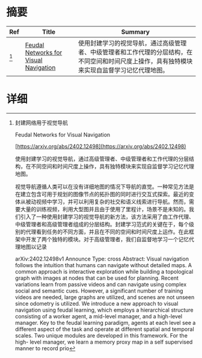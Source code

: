 # 摘要

| Ref | Title | Summary |
| --- | --- | --- |
| [^1] | [Feudal Networks for Visual Navigation](https://arxiv.org/abs/2402.12498) | 使用封建学习的视觉导航，通过高级管理者、中级管理者和工作代理的分层结构，在不同空间和时间尺度上操作，具有独特模块来实现自监督学习记忆代理地图。 |

# 详细

[^1]: 封建网络用于视觉导航

    Feudal Networks for Visual Navigation

    [https://arxiv.org/abs/2402.12498](https://arxiv.org/abs/2402.12498)

    使用封建学习的视觉导航，通过高级管理者、中级管理者和工作代理的分层结构，在不同空间和时间尺度上操作，具有独特模块来实现自监督学习记忆代理地图。

    

    视觉导航遵循人类可以在没有详细地图的情况下导航的直觉。一种常见方法是在建立包含可用于规划的图像节点的拓扑图的同时进行交互式探索。最近的变体从被动视频中学习，并可以利用复杂的社交和语义线索进行导航。然而，需要大量的训练视频，利用大型图并且由于使用了里程计，场景不是未知的。我们引入了一种使用封建学习的视觉导航的新方法，该方法采用了由工作代理、中级管理者和高级管理者组成的分层结构。封建学习范式的关键在于，每个级别的代理看到任务的不同方面，并且在不同的空间和时间尺度上运作。在此框架中开发了两个独特的模块。对于高级管理者，我们自监督地学习一个记忆代理地图以记录

    arXiv:2402.12498v1 Announce Type: cross  Abstract: Visual navigation follows the intuition that humans can navigate without detailed maps. A common approach is interactive exploration while building a topological graph with images at nodes that can be used for planning. Recent variations learn from passive videos and can navigate using complex social and semantic cues. However, a significant number of training videos are needed, large graphs are utilized, and scenes are not unseen since odometry is utilized. We introduce a new approach to visual navigation using feudal learning, which employs a hierarchical structure consisting of a worker agent, a mid-level manager, and a high-level manager. Key to the feudal learning paradigm, agents at each level see a different aspect of the task and operate at different spatial and temporal scales. Two unique modules are developed in this framework. For the high- level manager, we learn a memory proxy map in a self supervised manner to record prio
    

